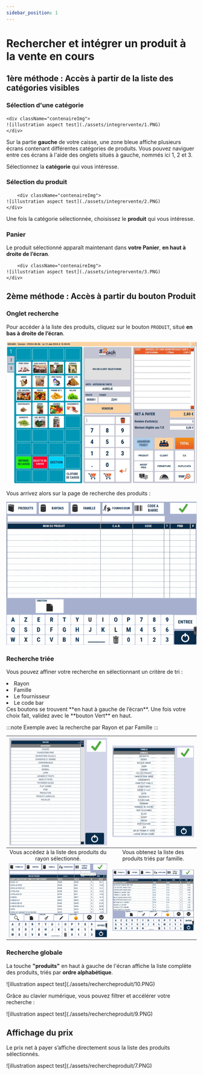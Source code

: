 ```yaml
---
sidebar_position: 1
---
```


# Rechercher et intégrer un produit à la vente en cours

## 1ère méthode : Accès à partir de la liste des catégories visibles

### Sélection d'une catégorie


    <div className="contenaireImg">
    ![illustration aspect test](./assets/integrervente/1.PNG)
    </div>


Sur la partie **gauche** de votre caisse, une zone bleue affiche plusieurs écrans contenant différentes catégories de produits. Vous pouvez naviguer entre ces écrans à l'aide des onglets situés à gauche, nommés ici 1, 2 et 3. 

Sélectionnez la **catégorie** qui vous intéresse.

### Sélection du produit


        <div className="contenaireImg">
    ![illustration aspect test](./assets/integrervente/2.PNG)
    </div>


Une fois la catégorie sélectionnée, choisissez le **produit** qui vous intéresse.

### Panier 

Le produit sélectionné apparaît maintenant dans **votre Panier**, **en haut à droite de l’écran**.

        <div className="contenaireImg">
    ![illustration aspect test](./assets/integrervente/3.PNG)
    </div>


## 2ème méthode : Accès à partir du bouton Produit

### Onglet recherche

Pour accéder à la liste des produits, cliquez sur le bouton ```PRODUIT```, situé **en bas à droite de l’écran**.
    <div className="contenaireImg">
    ![illustration aspect test](./assets/integrervente/1.PNG)
    </div>

Vous arrivez alors sur la page de recherche des produits :
    <div className="contenaireImg">
    ![illustration aspect test](./assets/rechercheproduit/2.PNG)
    </div>


### Recherche triée  
Vous pouvez affiner votre recherche en sélectionnant un critère de tri :
<li>Rayon</li><li>Famille</li><li>Le fournisseur</li><li>Le code bar</li>
Ces  boutons se trouvent **en haut à gauche de l’écran**. Une fois votre choix fait, validez avec le **bouton Vert** en haut. 

:::note
Exemple avec la recherche par Rayon et par Famille
:::

|<div className="contenaireImg"> ![illustration aspect test](./assets/rechercheproduit/3.PNG) </div>| <div className="contenaireImg"> ![illustration aspect test](./assets/rechercheproduit/5.PNG) </div>|
|:-----------:|:-----------:|
| Vous accédez à la liste des produits du rayon sélectionné. | Vous obtenez la liste des produits triés par famille. |
|![illustration aspect test](./assets/rechercheproduit/4.PNG) | ![illustration aspect test](./assets/rechercheproduit/8.PNG)   |

### Recherche globale

La touche **"produits"** en haut à gauche de l'écran affiche la liste complète des produits, triés par **ordre alphabétique**.

<div className="contenaireImg">
    ![illustration aspect test](./assets/rechercheproduit/10.PNG)
</div>

Grâce au clavier numérique, vous pouvez filtrer et accélérer votre recherche :

<div className="contenaireImg">
    ![illustration aspect test](./assets/rechercheproduit/9.PNG)
</div>

## Affichage du prix

Le prix net à payer s’affiche directement sous la liste des produits sélectionnés.

<div className="contenaireImg">
    ![illustration aspect test](./assets/rechercheproduit/7.PNG)
</div>